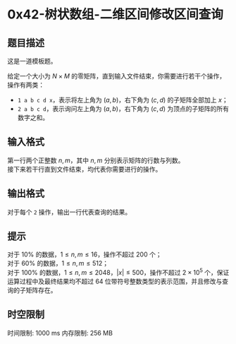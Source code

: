 # 0x42-树状数组-二维区间修改区间查询

## 题目描述

这是一道模板题。

给定一个大小为 $N \times M$ 的零矩阵，直到输入文件结束，你需要进行若干个操作，操作有两类：

- `1 a b c d x`，表示将左上角为 $(a,b)$，右下角为 $(c,d)$ 的子矩阵全部加上 $x$；
- `2 a b c d`，表示询问左上角为 $(a,b)$，右下角为 $(c,d)$ 为顶点的子矩阵的所有数字之和。

## 输入格式

第一行两个正整数 $n,m$，其中 $n,m$ 分别表示矩阵的行数与列数。  
接下来若干行直到文件结束，均代表你需要进行的操作。

## 输出格式

对于每个 `2` 操作，输出一行代表查询的结果。

## 提示

对于 $10\%$ 的数据，$1 \le n,m \le 16$，操作不超过 $200$ 个；  
对于 $60\%$ 的数据，$1 \le n,m \le 512$；  
对于 $100\%$ 的数据，$1 \le n,m \le 2048$，$|x| \le 500$，操作不超过 $2 \times 10^5$ 个，保证运算过程中及最终结果均不超过 $64$ 位带符号整数类型的表示范围，并且修改与查询的子矩阵存在。

## 时空限制

时间限制: 1000 ms
内存限制: 256 MB
